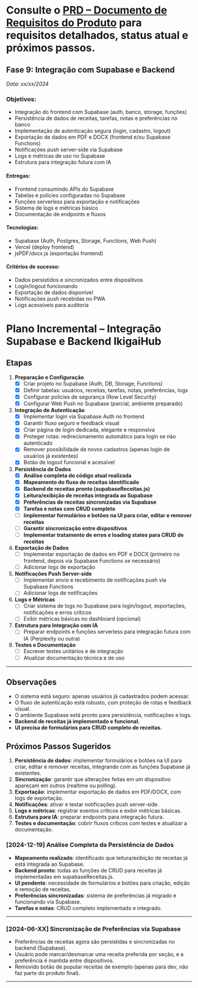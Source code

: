 # Consulte o [PRD – Documento de Requisitos do Produto](docs/PRD.md) para requisitos detalhados, status atual e próximos passos.

## Fase 9: Integração com Supabase e Backend
*Data: xx/xx/2024*

### Objetivos:
- Integração do frontend com Supabase (auth, banco, storage, funções)
- Persistência de dados de receitas, tarefas, notas e preferências no banco
- Implementação de autenticação segura (login, cadastro, logout)
- Exportação de dados em PDF e DOCX (frontend e/ou Supabase Functions)
- Notificações push server-side via Supabase
- Logs e métricas de uso no Supabase
- Estrutura para integração futura com IA

#### Entregas:
- Frontend consumindo APIs do Supabase
- Tabelas e policies configuradas no Supabase
- Funções serverless para exportação e notificações
- Sistema de logs e métricas básico
- Documentação de endpoints e fluxos

#### Tecnologias:
- Supabase (Auth, Postgres, Storage, Functions, Web Push)
- Vercel (deploy frontend)
- jsPDF/docx.js (exportação frontend)

#### Critérios de sucesso:
- Dados persistidos e sincronizados entre dispositivos
- Login/logout funcionando
- Exportação de dados disponível
- Notificações push recebidas no PWA
- Logs acessíveis para auditoria

# Plano Incremental – Integração Supabase e Backend IkigaiHub

## Etapas

1. **Preparação e Configuração**
   - [x] Criar projeto no Supabase (Auth, DB, Storage, Functions)
   - [x] Definir tabelas: usuários, receitas, tarefas, notas, preferências, logs
   - [x] Configurar policies de segurança (Row Level Security)
   - [x] Configurar Web Push no Supabase (parcial, ambiente preparado)

2. **Integração de Autenticação**
   - [x] Implementar login via Supabase Auth no frontend
   - [x] Garantir fluxo seguro e feedback visual
   - [x] Criar página de login dedicada, elegante e responsiva
   - [x] Proteger rotas: redirecionamento automático para login se não autenticado
   - [x] Remover possibilidade de novos cadastros (apenas login de usuários já existentes)
   - [x] Botão de logout funcional e acessível

3. **Persistência de Dados**
   - [x] **Análise completa do código atual realizada**
   - [x] **Mapeamento do fluxo de receitas identificado**
   - [x] **Backend de receitas pronto (supabaseReceitas.js)**
   - [x] **Leitura/exibição de receitas integrada ao Supabase**
   - [x] **Preferências de receitas sincronizadas via Supabase**
   - [x] **Tarefas e notas com CRUD completo**
   - [ ] **Implementar formulários e botões na UI para criar, editar e remover receitas**
   - [ ] **Garantir sincronização entre dispositivos**
   - [ ] **Implementar tratamento de erros e loading states para CRUD de receitas**

4. **Exportação de Dados**
   - [ ] Implementar exportação de dados em PDF e DOCX (primeiro no frontend, depois via Supabase Functions se necessário)
   - [ ] Adicionar logs de exportação

5. **Notificações Push Server-side**
   - [ ] Implementar envio e recebimento de notificações push via Supabase Functions
   - [ ] Adicionar logs de notificações

6. **Logs e Métricas**
   - [ ] Criar sistema de logs no Supabase para login/logout, exportações, notificações e erros críticos
   - [ ] Exibir métricas básicas no dashboard (opcional)

7. **Estrutura para Integração com IA**
   - [ ] Preparar endpoints e funções serverless para integração futura com IA (Perplexity ou outra)

8. **Testes e Documentação**
   - [ ] Escrever testes unitários e de integração
   - [ ] Atualizar documentação técnica e de uso

---

## Observações
- O sistema está seguro: apenas usuários já cadastrados podem acessar.
- O fluxo de autenticação está robusto, com proteção de rotas e feedback visual.
- O ambiente Supabase está pronto para persistência, notificações e logs.
- **Backend de receitas já implementado e funcional.**
- **UI precisa de formulários para CRUD completo de receitas.**

## Próximos Passos Sugeridos
1. **Persistência de dados**: implementar formulários e botões na UI para criar, editar e remover receitas, integrando com as funções Supabase já existentes.
2. **Sincronização**: garantir que alterações feitas em um dispositivo apareçam em outros (realtime ou polling).
3. **Exportação**: implementar exportação de dados em PDF/DOCX, com logs de exportação.
4. **Notificações**: ativar e testar notificações push server-side.
5. **Logs e métricas**: registrar eventos críticos e exibir métricas básicas.
6. **Estrutura para IA**: preparar endpoints para integração futura.
7. **Testes e documentação**: cobrir fluxos críticos com testes e atualizar a documentação.

### [2024-12-19] Análise Completa da Persistência de Dados
- **Mapeamento realizado**: identificado que leitura/exibição de receitas já está integrada ao Supabase.
- **Backend pronto**: todas as funções de CRUD para receitas já implementadas em supabaseReceitas.js.
- **UI pendente**: necessidade de formulários e botões para criação, edição e remoção de receitas.
- **Preferências sincronizadas**: sistema de preferências já migrado e funcionando via Supabase.
- **Tarefas e notas**: CRUD completo implementado e integrado.

---

### [2024-06-XX] Sincronização de Preferências via Supabase
- Preferências de receitas agora são persistidas e sincronizadas no backend (Supabase).
- Usuário pode marcar/desmarcar uma receita preferida por seção, e a preferência é mantida entre dispositivos.
- Removido botão de popular receitas de exemplo (apenas para dev, não faz parte do produto final).

--- 